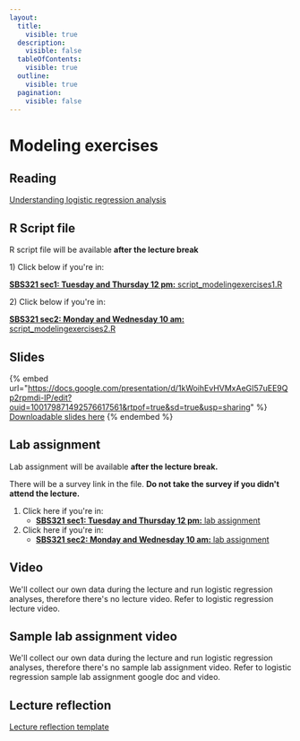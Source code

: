```yaml
---
layout:
  title:
    visible: true
  description:
    visible: false
  tableOfContents:
    visible: true
  outline:
    visible: true
  pagination:
    visible: false
---
```


# Modeling exercises

## Reading

[Understanding logistic regression analysis](https://drive.google.com/open?id=1avS7fM-15CZl8Qy1nOv2fcxE0aDE0_xn\&usp=drive_fs)

## R Script file

R script file will be available **after the lecture break**

1\) Click below if you're in:&#x20;

[**SBS321 sec1: Tuesday and Thursday 12 pm:** script\_modelingexercises1.R](https://drive.google.com/file/d/1_hwhZ5Ayd9IYCtthpHfrS9MddEnHGrCg/view?usp=sharing)&#x20;

2\) Click below if you're in:&#x20;

[**SBS321 sec2: Monday and Wednesday 10 am:** script\_modelingexercises2.R ](https://drive.google.com/file/d/1al9H_HicR5JtFz_CHi66908yeNVpvTM1/view?usp=sharing)

## Slides

{% embed url="https://docs.google.com/presentation/d/1kWoihEvHVMxAeGI57uEE9Qp2rpmdi-IP/edit?ouid=100179871492576617561&rtpof=true&sd=true&usp=sharing" %}
[Downloadable slides here](https://docs.google.com/presentation/d/1kWoihEvHVMxAeGI57uEE9Qp2rpmdi-IP/edit?usp=sharing\&ouid=100179871492576617561\&rtpof=true\&sd=true)
{% endembed %}

## Lab assignment

Lab assignment will be available **after the lecture break.**&#x20;

There will be a survey link in the file. **Do not take the survey if you didn't attend the lecture.**

1. Click here if you're in:&#x20;
   * [**SBS321 sec1: Tuesday and Thursday 12 pm:** lab assignment ](https://docs.google.com/document/d/1_gqecHP0YBIsCD7kzS_-tjJ0LsV0E3SR/edit?usp=sharing\&ouid=100179871492576617561\&rtpof=true\&sd=true)
2. Click here if you're in:&#x20;
   * [**SBS321 sec2: Monday and Wednesday 10 am:** lab assignment](https://docs.google.com/document/d/1RDO-YNL8Nnd7SOMPIA5aolUtNYUgZ13S/edit?usp=sharing\&ouid=100179871492576617561\&rtpof=true\&sd=true)

## Video

We'll collect our own data during the lecture and run logistic regression analyses, therefore there's no lecture video. Refer to logistic regression lecture video.

## Sample lab assignment video

We'll collect our own data during the lecture and run logistic regression analyses, therefore there's no sample lab assignment video. Refer to logistic regression sample lab assignment google doc and video.

## Lecture reflection

[Lecture reflection template](https://docs.google.com/document/d/1Zlirg4bQIfhP5gAasR1nJYrKZYKQa2mw?rtpof=true\&usp=drive_fs)
